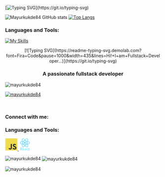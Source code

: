 
[![Typing SVG](https://readme-typing-svg.demolab.com?font=Fira+Code&pause=1000&width=435&lines=Hi!+I+am+Fullstack+Developer...)](https://git.io/typing-svg)

![ Mayurkukde84 GitHub stats](https://github-readme-stats.vercel.app/api?username=Mayurkukde84&show_icons=true&theme=tokyonight)
[![Top Langs](https://github-readme-stats.vercel.app/api/top-langs/?username=Mayurkukde84&layout=compact)](https://github.com/Mayurkukde84/github-readme-stats)
<h3 align="left">Languages and Tools:</h3>



[![My Skills](https://skills.thijs.gg/icons?i=react,redux,regex,stackoverflow,vscode,js,mongodb,nodejs,expressjs,html,css,bootstrap,d3,firebase,github,materialui,netlify)](https://skills.thijs.gg)

<div align="center">[![Typing SVG](https://readme-typing-svg.demolab.com?font=Fira+Code&pause=1000&width=435&lines=Hi!+I+am+Fullstack+Developer...)](https://git.io/typing-svg)</div>

<h3 align="center">A passionate fullstack developer</h3>

<p align="left"> <img src="https://komarev.com/ghpvc/?username=mayurkukde84&label=Profile%20views&color=0e75b6&style=flat" alt="mayurkukde84" /> </p>

<p align="left"> <a href="https://github.com/ryo-ma/github-profile-trophy"><img src="https://github-profile-trophy.vercel.app/?username=mayurkukde84" alt="mayurkukde84" /></a> </p>

<p align="left"> <a href="https://twitter.com/" target="blank"><img src="https://img.shields.io/twitter/follow/?logo=twitter&style=for-the-badge" alt="" /></a> </p>

<h3 align="left">Connect with me:</h3>
<p align="left">
</p>

<h3 align="left">Languages and Tools:</h3>
<p align="left"> <a href="https://developer.mozilla.org/en-US/docs/Web/JavaScript" target="_blank" rel="noreferrer"> <img src="https://raw.githubusercontent.com/devicons/devicon/master/icons/javascript/javascript-original.svg" alt="javascript" width="40" height="40"/> </a> <a href="https://reactjs.org/" target="_blank" rel="noreferrer"> <img src="https://raw.githubusercontent.com/devicons/devicon/master/icons/react/react-original-wordmark.svg" alt="react" width="40" height="40"/> </a> </p>

<p><img align="left" src="https://github-readme-stats.vercel.app/api/top-langs?username=mayurkukde84&show_icons=true&locale=en&layout=compact" alt="mayurkukde84" /></p>

<p>&nbsp;<img align="center" src="https://github-readme-stats.vercel.app/api?username=mayurkukde84&show_icons=true&locale=en" alt="mayurkukde84" /></p>

<p><img align="center" src="https://github-readme-streak-stats.herokuapp.com/?user=mayurkukde84&" alt="mayurkukde84" /></p>


<!--
**Mayurkukde84/Mayurkukde84** is a ✨ _special_ ✨ repository because its `README.md` (this file) appears on your GitHub profile.

Here are some ideas to get you started:

- 🔭 I’m currently working on ...
- 🌱 I’m currently learning ...
- 👯 I’m looking to collaborate on ...
- 🤔 I’m looking for help with ...
- 💬 Ask me about ...
- 📫 How to reach me: ...
- 😄 Pronouns: ...
- ⚡ Fun fact: ...
-->
